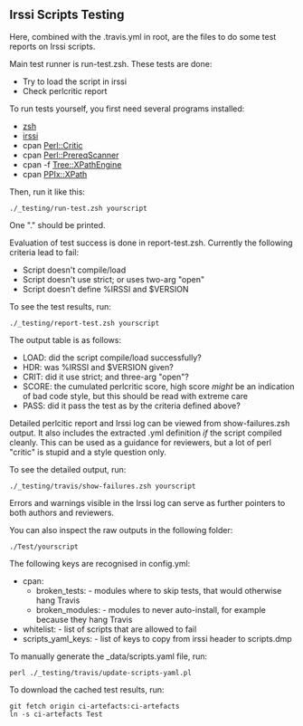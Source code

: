 Irssi Scripts Testing
---------------------

Here, combined with the .travis.yml in root, are the files to do some
test reports on Irssi scripts.

Main test runner is run-test.zsh. These tests are done:
* Try to load the script in irssi
* Check perlcritic report

To run tests yourself, you first need several programs installed:
* [zsh](http://zsh.sourceforge.net/)
* [irssi](https://irssi.org)
* cpan [Perl::Critic](https://metacpan.org/pod/Perl::Critic)
* cpan [Perl::PrereqScanner](https://metacpan.org/pod/Perl::PrereqScanner)
* cpan -f [Tree::XPathEngine](https://metacpan.org/pod/Tree::XPathEngine)
* cpan [PPIx::XPath](https://metacpan.org/pod/PPIx::XPath)

Then, run it like this:

    ./_testing/run-test.zsh yourscript

One "." should be printed.

Evaluation of test success is done in report-test.zsh. Currently the
following criteria lead to fail:
* Script doesn't compile/load
* Script doesn't use strict; or uses two-arg "open"
* Script doesn't define %IRSSI and $VERSION

To see the test results, run:

    ./_testing/report-test.zsh yourscript

The output table is as follows:
- LOAD:  did the script compile/load successfully?
- HDR:   was %IRSSI and $VERSION given?
- CRIT:  did it use strict; and three-arg "open"?
- SCORE: the cumulated perlcritic score, high score *might* be an
         indication of bad code style, but this should be read with
         extreme care
- PASS:  did it pass the test as by the criteria defined above?

Detailed perlcitic report and Irssi log can be viewed from
show-failures.zsh output. It also includes the extracted .yml
definition *if* the script compiled cleanly. This can be used as a
guidance for reviewers, but a lot of perl "critic" is stupid and a
style question only.

To see the detailed output, run:

    ./_testing/travis/show-failures.zsh yourscript

Errors and warnings visible in the Irssi log can serve as further
pointers to both authors and reviewers.

You can also inspect the raw outputs in the following folder:

    ./Test/yourscript

The following keys are recognised in config.yml:

* cpan:
  * broken_tests: - modules where to skip tests, that would otherwise
                    hang Travis
  * broken_modules: - modules to never auto-install, for example
                      because they hang Travis
* whitelist: - list of scripts that are allowed to fail
* scripts_yaml_keys: - list of keys to copy from irssi header to scripts.dmp

To manually generate the _data/scripts.yaml file, run:

    perl ./_testing/travis/update-scripts-yaml.pl

To download the cached test results, run:

    git fetch origin ci-artefacts:ci-artefacts
    ln -s ci-artefacts Test


